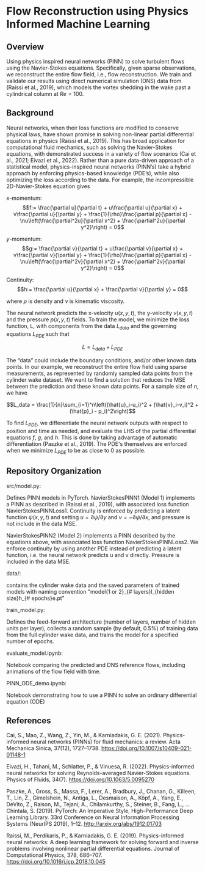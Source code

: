 # Flow Reconstruction using Physics Informed Machine Learning
## Overview
Using physics inspired neural networks (PINN) to solve turbulent flows using the Navier-Stokes equations. Specifically, given sparse observations, we reconstruct the entire flow field, i.e., flow reconstruction. We train and validate our results using direct numerical simulation (DNS) data from (Raissi et al., 2019), which models the vortex shedding in the wake past a cylindrical column at $Re=100$.

## Background
Neural networks, when their loss functions are modified to conserve physical laws, have shown promise in solving non-linear partial differential equations in physics (Raissi et al., 2019). This has broad application for computational fluid mechanics, such as solving the Navier-Stokes equations, with demonstrated success in a variety of flow scenarios (Cai et al., 2021; Eivazi et al., 2022). Rather than a pure data-driven approach of a statistical model, physics-inspired neural networks (PINN’s) take a hybrid approach by enforcing physics-based knowledge (PDE’s), while also optimizing the loss according to the data. For example, the incompressible 2D-Navier-Stokes equation gives

$x$-momentum:
$$f:= \frac{\partial u}{\partial t} + u\frac{\partial u}{\partial x} + v\frac{\partial u}{\partial y} + \frac{1}{\rho}\frac{\partial p}{\partial x} -
\nu\left(\frac{\partial^2u}{\partial x^2} + \frac{\partial^2u}{\partial y^2}\right) = 0$$

$y$-momentum:
$$g:= \frac{\partial v}{\partial t} + u\frac{\partial v}{\partial x} + v\frac{\partial v}{\partial y} + \frac{1}{\rho}\frac{\partial p}{\partial x} -
\nu\left(\frac{\partial^2v}{\partial x^2} + \frac{\partial^2v}{\partial y^2}\right) = 0$$

Continuity:
$$h:= \frac{\partial u}{\partial x} + \frac{\partial v}{\partial y} = 0$$

where $\rho$ is density and $\nu$ is kinematic viscosity. 

The neural network predicts the x-velocity $u\left(x,y,t\right)$, the y-velocity $v\left(x,y,t\right)$ and the pressure $p\left(x,y,t\right)$ fields. To train the model, we minimize the loss function, L, with components from the data $L_{data}$ and the governing equations $L_{PDE}$ such that

$$L = L_{data} + L_{PDE}$$

The “data” could include the boundary conditions, and/or other known data points. In our example, we reconstruct the entire flow field using sparse measurements, as represented by randomly sampled data points from the cylinder wake dataset. We want to find a solution that reduces the MSE between the prediction and these known data points. For a sample size of $n$, we have

$$L_data = \frac{1}{n}\sum_{i=1}^n\left((\hat{u}_i-u_i)^2 + (\hat{v}_i-v_i)^2 + (\hat{p}_i - p_i)^2\right)$$

To find $L_{PDE}$, we differentiate the neural network outputs with respect to position and time as needed, and evaluate the LHS of the partial differential equations $f$, $g$, and $h$. This is done by taking advantage of automatic differentiation (Paszke et al., 2019). The PDE's themselves are enforced when we minimize $L_{PDE}$ to be as close to 0 as possible.

## Repository Organization
src/model.py:

Defines PINN models in PyTorch. 
NavierStokesPINN1 (Model 1) implements a PINN as described in (Raissi et al., 2019), with associated loss function NavierStokesPINNLoss1. Continuity is enforced by predicting a latent function $\psi(x,y,t)$ and setting $u=\partial\psi/\partial y$ and $v=-\partial\psi/\partial x$, and pressure is not include in the data MSE.

NavierStokesPINN2 (Model 2) implements a PINN described by the equations above, with associated loss function NavierStokesPINNLoss2. We enforce continuity by using another PDE instead of predicting a latent function, i.e. the neural network predicts u and v directly. Pressure is included in the data MSE.

data/:

contains the cylinder wake data and the saved parameters of trained models with naming convention "model{1 or 2}\_{# layers}l\_{hidden size}h\_{# epochs}e.pt"

train_model.py:

Defines the feed-forward architecture (number of layers, number of hidden units per layer), collects a random sample (by default, 0.5%) of training data from the full cylinder wake data, and trains the model for a specified number of epochs.

evaluate_model.ipynb:

Notebook comparing the predicted and DNS reference flows, including animations of the flow field with time.

PINN_ODE_demo.ipynb:

Notebook demonstrating how to use a PINN to solve an ordinary differential equation (ODE)

## References
Cai, S., Mao, Z., Wang, Z., Yin, M., & Karniadakis, G. E. (2021). Physics-informed neural networks (PINNs) for fluid mechanics: a review. Acta Mechanica Sinica, 37(12), 1727–1738. https://doi.org/10.1007/s10409-021-01148-1

Eivazi, H., Tahani, M., Schlatter, P., & Vinuesa, R. (2022). Physics-informed neural networks for solving Reynolds-averaged Navier-Stokes equations. Physics of Fluids, 34(7). https://doi.org/10.1063/5.0095270

Paszke, A., Gross, S., Massa, F., Lerer, A., Bradbury, J., Chanan, G., Killeen, T., Lin, Z., Gimelshein, N., Antiga, L., Desmaison, A., Köpf, A., Yang, E., DeVito, Z., Raison, M., Tejani, A., Chilamkurthy, S., Steiner, B., Fang, L., … Chintala, S. (2019). PyTorch: An Imperative Style, High-Performance Deep Learning Library. 33rd Conference on Neural Information Processing Systems (NeurIPS 2019), 1–12. http://arxiv.org/abs/1912.01703

Raissi, M., Perdikaris, P., & Karniadakis, G. E. (2019). Physics-informed neural networks: A deep learning framework for solving forward and inverse problems involving nonlinear partial differential equations. Journal of Computational Physics, 378, 686–707. https://doi.org/10.1016/j.jcp.2018.10.045


